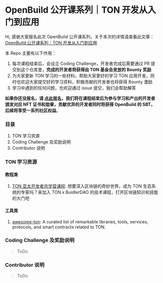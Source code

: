 # OpenBuild 公开课系列｜TON 开发从入门到应用

Hi, 感谢大家报名此次 OpenBuild 公开课系列，关于本次的详情请查看此文章：[OpenBuild 公开课系列｜TON 开发从入门到应用](https://mp.weixin.qq.com/s?__biz=MzU4Mjk1MTI2NA==&mid=2247489282&idx=1&sn=1691dd397a26272f0319279894aa06b2&chksm=fdb1df0dcac6561bd459482fc68dbfdc25ef02ac36f609b59b5500e4583175019faca83a7b23#rd)

本 Repo 主要有以下作用：

1. 每次课程结束后，会设立 Coding Challenge，开发者完成后需要通过 PR 提交到这个仓库里，**完成的开发者将获得由 TON 基金会发放的 Bounty 奖励**
2. 为大家更新 TON 学习的一些材料，帮助大家更好的学习 TON 应用开发，同时也欢迎大家提交好的学习资料，积极贡献的开发者也将获得 Bounty 激励
3. 学习中遇到的任何问题，也欢迎通过 issue 提交，我们会帮助解答

**如果你还没报名，请 [点此报名](https://openbuild.xyz/learn/challenges/2023609337)，我们将在课程结束后为参与学习和产出的开发者颁发对应 NFT 证书和勋章，贡献优异的开发者同时将获得 OpenBuild 的 SBT，后续将享受一系列社区权益**。

### 目录

1. TON 学习资源
2. Coding Challenge 及奖励说明
3. Contributor 说明



### TON 学习资源

#### 教程类

1. [TON 亚太开发者共学营课程](https://openbuild.xyz/learn/courses/99): 想要深入区块链的奇妙世界，成为 TON 生态系统的专家吗？来加入 TON x BuidlerDAO 的技术课程，打开区块链知识和技能的大门吧

#### 工具类

1. [awesome-ton](https://github.com/ton-community/awesome-ton): A curated list of remarkable libraries, tools, services, protocols, and smart contracts related to TON.



### Coding Challenge 及奖励说明

>  ToDo

### Contributor 说明

> ToDo



